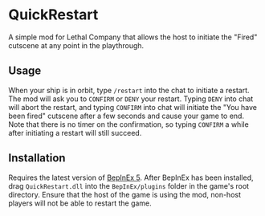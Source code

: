 # QuickRestart
 A simple mod for Lethal Company that allows the host to initiate the "Fired" cutscene at any point in the playthrough.

 ## Usage
 When your ship is in orbit, type `/restart` into the chat to initiate a restart. The mod will ask you to `CONFIRM` or `DENY` your restart. Typing `DENY` into chat will abort the restart, and typing `CONFIRM` into chat will initiate the "You have been fired" cutscene after a few seconds and cause your game to end. Note that there is no timer on the confirmation, so typing `CONFIRM` a while after initiating a restart will still succeed.

 ## Installation
 Requires the latest version of [BepInEx 5](https://github.com/BepInEx/BepInEx). After BepInEx has been installed, drag `QuickRestart.dll` into the `BepInEx/plugins` folder in the game's root directory. Ensure that the host of the game is using the mod, non-host players will not be able to restart the game.
